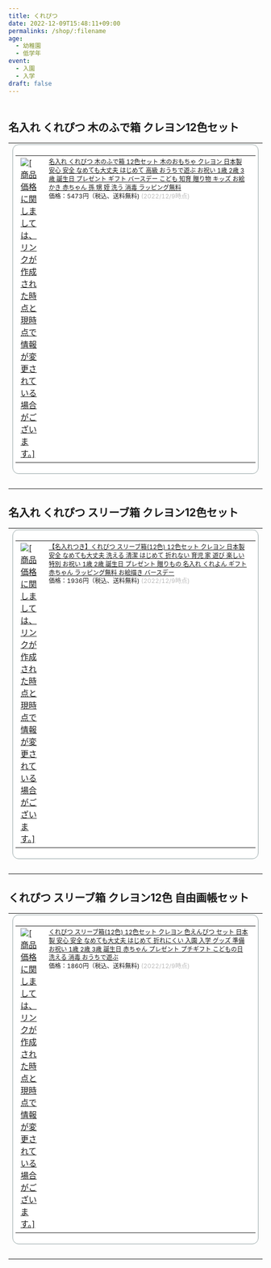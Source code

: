 ```yaml
---
title: くれぴつ
date: 2022-12-09T15:48:11+09:00
permalinks: /shop/:filename
age:
  - 幼稚園
  - 低学年
event:
  - 入園
  - 入学
draft: false
---
```

<a href="https://hb.afl.rakuten.co.jp/hgc/2dcf4c30.0b00a4f9.2d823753.c6deaf60/?pc=http%3A%2F%2Fwww.rakuten.co.jp%2Fcrapitsu%2F&link_type=pict&ut=eyJwYWdlIjoic2hvcCIsInR5cGUiOiJwaWN0IiwiY29sIjoxLCJjYXQiOiIxIiwiYmFuIjoiMTY0NDkzMiIsImFtcCI6ZmFsc2V9" target="_blank" rel="nofollow sponsored noopener" style="word-wrap:break-word;"  ><img src="https://hbb.afl.rakuten.co.jp/hlb/2dcf4c30.0b00a4f9.2d823753.c6deaf60/?sid=1&shop=crapitsu&size=1&kind=2&me_id=1362844&me_adv_id=1644932&t=logo" border="0" style="margin:2px" alt="" title=""></a>

## 名入れ くれぴつ 木のふで箱 クレヨン12色セット
<table border="0" cellpadding="0" cellspacing="0"><tr><td><div style="border:1px solid #95a5a6;border-radius:.75rem;background-color:#FFFFFF;margin:0px;padding:5px;text-align:center;overflow:hidden;"><table><tr><td style="width:0px"><a href="https://hb.afl.rakuten.co.jp/ichiba/2dcf4d8f.4041349b.2dcf4d90.eeb335af/?pc=https%3A%2F%2Fitem.rakuten.co.jp%2Fcrapitsu%2Fcra-k12-naire%2F&link_type=picttext&ut=eyJwYWdlIjoiaXRlbSIsInR5cGUiOiJwaWN0dGV4dCIsInNpemUiOiIweDAiLCJuYW0iOjEsIm5hbXAiOiJyaWdodCIsImNvbSI6MSwiY29tcCI6ImRvd24iLCJwcmljZSI6MSwiYm9yIjoxLCJjb2wiOjEsImJidG4iOjEsInByb2QiOjAsImFtcCI6ZmFsc2V9" target="_blank" rel="nofollow sponsored noopener" style="word-wrap:break-word;"  ><img src="https://hbb.afl.rakuten.co.jp/hgb/2dcf4d8f.4041349b.2dcf4d90.eeb335af/?me_id=1362844&item_id=10000005&pc=https%3A%2F%2Fimage.rakuten.co.jp%2Fcom%2Finc%2Fdirectory-afl%2Fshare%2Fimg%2Ficn%2Fdefault_banner.gif" border="0" style="margin:2px" alt="[商品価格に関しましては、リンクが作成された時点と現時点で情報が変更されている場合がございます。]" title="[商品価格に関しましては、リンクが作成された時点と現時点で情報が変更されている場合がございます。]"></a></td><td style="vertical-align:top;"><p style="font-size:12px;line-height:1.4em;text-align:left;margin:0px;padding:2px 6px;word-wrap:break-word"><a href="https://hb.afl.rakuten.co.jp/ichiba/2dcf4d8f.4041349b.2dcf4d90.eeb335af/?pc=https%3A%2F%2Fitem.rakuten.co.jp%2Fcrapitsu%2Fcra-k12-naire%2F&link_type=picttext&ut=eyJwYWdlIjoiaXRlbSIsInR5cGUiOiJwaWN0dGV4dCIsInNpemUiOiIweDAiLCJuYW0iOjEsIm5hbXAiOiJyaWdodCIsImNvbSI6MSwiY29tcCI6ImRvd24iLCJwcmljZSI6MSwiYm9yIjoxLCJjb2wiOjEsImJidG4iOjEsInByb2QiOjAsImFtcCI6ZmFsc2V9" target="_blank" rel="nofollow sponsored noopener" style="word-wrap:break-word;"  >名入れ くれぴつ 木のふで箱 12色セット 木のおもちゃ クレヨン 日本製 安心 安全 なめても大丈夫 はじめて 高級 おうちで遊ぶ お祝い 1歳 2歳 3歳 誕生日 プレゼント ギフト バースデー こども 知育 贈り物 キッズ お絵かき 赤ちゃん 孫 甥 姪 洗う 消毒 ラッピング無料</a><br><span >価格：5473円（税込、送料無料)</span> <span style="color:#BBB">(2022/12/9時点)</span></p></td></tr></table></div><br><p style="color:#000000;font-size:12px;line-height:1.4em;margin:5px;word-wrap:break-word"></p></td></tr></table>
<!--more-->

## 名入れ くれぴつ スリーブ箱 クレヨン12色セット
<table border="0" cellpadding="0" cellspacing="0"><tr><td><div style="border:1px solid #95a5a6;border-radius:.75rem;background-color:#FFFFFF;margin:0px;padding:5px;text-align:center;overflow:hidden;"><table><tr><td style="width:0px"><a href="https://hb.afl.rakuten.co.jp/ichiba/2dcf4d8f.4041349b.2dcf4d90.eeb335af/?pc=https%3A%2F%2Fitem.rakuten.co.jp%2Fcrapitsu%2Fcra-s12-naire%2F&link_type=picttext&ut=eyJwYWdlIjoiaXRlbSIsInR5cGUiOiJwaWN0dGV4dCIsInNpemUiOiIweDAiLCJuYW0iOjEsIm5hbXAiOiJyaWdodCIsImNvbSI6MSwiY29tcCI6ImRvd24iLCJwcmljZSI6MSwiYm9yIjoxLCJjb2wiOjEsImJidG4iOjEsInByb2QiOjAsImFtcCI6ZmFsc2V9" target="_blank" rel="nofollow sponsored noopener" style="word-wrap:break-word;"  ><img src="https://hbb.afl.rakuten.co.jp/hgb/2dcf4d8f.4041349b.2dcf4d90.eeb335af/?me_id=1362844&item_id=10000014&pc=https%3A%2F%2Fimage.rakuten.co.jp%2Fcom%2Finc%2Fdirectory-afl%2Fshare%2Fimg%2Ficn%2Fdefault_banner.gif" border="0" style="margin:2px" alt="[商品価格に関しましては、リンクが作成された時点と現時点で情報が変更されている場合がございます。]" title="[商品価格に関しましては、リンクが作成された時点と現時点で情報が変更されている場合がございます。]"></a></td><td style="vertical-align:top;"><p style="font-size:12px;line-height:1.4em;text-align:left;margin:0px;padding:2px 6px;word-wrap:break-word"><a href="https://hb.afl.rakuten.co.jp/ichiba/2dcf4d8f.4041349b.2dcf4d90.eeb335af/?pc=https%3A%2F%2Fitem.rakuten.co.jp%2Fcrapitsu%2Fcra-s12-naire%2F&link_type=picttext&ut=eyJwYWdlIjoiaXRlbSIsInR5cGUiOiJwaWN0dGV4dCIsInNpemUiOiIweDAiLCJuYW0iOjEsIm5hbXAiOiJyaWdodCIsImNvbSI6MSwiY29tcCI6ImRvd24iLCJwcmljZSI6MSwiYm9yIjoxLCJjb2wiOjEsImJidG4iOjEsInByb2QiOjAsImFtcCI6ZmFsc2V9" target="_blank" rel="nofollow sponsored noopener" style="word-wrap:break-word;"  >【名入れつき】くれぴつ スリーブ箱(12色) 12色セット クレヨン 日本製 安全 なめても大丈夫 洗える 清潔 はじめて 折れない 育児 家 遊び 楽しい 特別 お祝い 1歳 2歳 誕生日 プレゼント 贈りもの 名入れ くれよん ギフト 赤ちゃん ラッピング無料 お絵描き バースデー</a><br><span >価格：1936円（税込、送料無料)</span> <span style="color:#BBB">(2022/12/9時点)</span></p></td></tr></table></div><br><p style="color:#000000;font-size:12px;line-height:1.4em;margin:5px;word-wrap:break-word"></p></td></tr></table>

## くれぴつ スリーブ箱 クレヨン12色 自由画帳セット
<table border="0" cellpadding="0" cellspacing="0"><tr><td><div style="border:1px solid #95a5a6;border-radius:.75rem;background-color:#FFFFFF;margin:0px;padding:5px;text-align:center;overflow:hidden;"><table><tr><td style="width:0px"><a href="https://hb.afl.rakuten.co.jp/ichiba/2dcf4d8f.4041349b.2dcf4d90.eeb335af/?pc=https%3A%2F%2Fitem.rakuten.co.jp%2Fcrapitsu%2Fcra-s12_cra000%2F&link_type=picttext&ut=eyJwYWdlIjoiaXRlbSIsInR5cGUiOiJwaWN0dGV4dCIsInNpemUiOiIweDAiLCJuYW0iOjEsIm5hbXAiOiJyaWdodCIsImNvbSI6MSwiY29tcCI6ImRvd24iLCJwcmljZSI6MSwiYm9yIjoxLCJjb2wiOjEsImJidG4iOjEsInByb2QiOjAsImFtcCI6ZmFsc2V9" target="_blank" rel="nofollow sponsored noopener" style="word-wrap:break-word;"  ><img src="https://hbb.afl.rakuten.co.jp/hgb/2dcf4d8f.4041349b.2dcf4d90.eeb335af/?me_id=1362844&item_id=10000010&pc=https%3A%2F%2Fimage.rakuten.co.jp%2Fcom%2Finc%2Fdirectory-afl%2Fshare%2Fimg%2Ficn%2Fdefault_banner.gif" border="0" style="margin:2px" alt="[商品価格に関しましては、リンクが作成された時点と現時点で情報が変更されている場合がございます。]" title="[商品価格に関しましては、リンクが作成された時点と現時点で情報が変更されている場合がございます。]"></a></td><td style="vertical-align:top;"><p style="font-size:12px;line-height:1.4em;text-align:left;margin:0px;padding:2px 6px;word-wrap:break-word"><a href="https://hb.afl.rakuten.co.jp/ichiba/2dcf4d8f.4041349b.2dcf4d90.eeb335af/?pc=https%3A%2F%2Fitem.rakuten.co.jp%2Fcrapitsu%2Fcra-s12_cra000%2F&link_type=picttext&ut=eyJwYWdlIjoiaXRlbSIsInR5cGUiOiJwaWN0dGV4dCIsInNpemUiOiIweDAiLCJuYW0iOjEsIm5hbXAiOiJyaWdodCIsImNvbSI6MSwiY29tcCI6ImRvd24iLCJwcmljZSI6MSwiYm9yIjoxLCJjb2wiOjEsImJidG4iOjEsInByb2QiOjAsImFtcCI6ZmFsc2V9" target="_blank" rel="nofollow sponsored noopener" style="word-wrap:break-word;"  >くれぴつ スリーブ箱(12色) 12色セット クレヨン 色えんぴつ セット 日本製 安心 安全 なめても大丈夫 はじめて 折れにくい 入園 入学 グッズ 準備 お祝い 1歳 2歳 3歳 誕生日 赤ちゃん プレゼント プチギフト こどもの日 洗える 消毒 おうちで遊ぶ</a><br><span >価格：1860円（税込、送料無料)</span> <span style="color:#BBB">(2022/12/9時点)</span></p></td></tr></table></div><br><p style="color:#000000;font-size:12px;line-height:1.4em;margin:5px;word-wrap:break-word"></p></td></tr></table>
